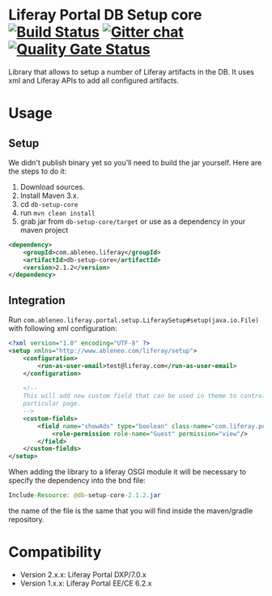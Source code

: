 # Liferay Portal DB Setup core [![Build Status](https://travis-ci.org/ableneo/liferay-db-setup-core.svg?branch=master)](https://travis-ci.org/ableneo/liferay-db-setup-core) [![Gitter chat](https://badges.gitter.im/ableneo/liferay-db-setup-core.png)](https://gitter.im/ableneo/liferay-db-setup-core) [![Quality Gate Status](https://sonarcloud.io/api/project_badges/measure?project=liferay-db-setup-core-2_x&metric=alert_status)](https://sonarcloud.io/dashboard?id=liferay-db-setup-core-2_x)
Library that allows to setup a number of Liferay artifacts in the DB. It uses xml and Liferay APIs to add all configured artifacts.

# Usage
## Setup
We didn't publish binary yet so you'll need to build the jar yourself. Here are the steps to do it:

1. Download sources.
1. Install Maven 3.x.
1. cd <code>db-setup-core</code>
1. run <code>mvn clean install</code>
1. grab jar from <code>db-setup-core/target</code> or use as a dependency in your maven project
```xml
<dependency>
    <groupId>com.ableneo.liferay</groupId>
    <artifactId>db-setup-core</artifactId>
    <version>2.1.2</version>
</dependency>
```

## Integration
Run <code>com.ableneo.liferay.portal.setup.LiferaySetup#setup(java.io.File)</code> with following xml configuration:
```xml
<?xml version="1.0" encoding="UTF-8" ?>
<setup xmlns="http://www.ableneo.com/liferay/setup">
    <configuration>
        <run-as-user-email>test@liferay.com</run-as-user-email>
    </configuration>
 
    <!--
    This will add new custom field that can be used in theme to control if ads should display on
    particular page.
    -->
    <custom-fields>
        <field name="showAds" type="boolean" class-name="com.liferay.portal.model.Layout">
            <role-permission role-name="Guest" permission="view"/>
        </field>
    </custom-fields>
</setup>
```
When adding the library to a liferay OSGI module it will be necessary to specify the dependency into the bnd file:
```java
Include-Resource: @db-setup-core-2.1.2.jar
```
the name of the file is the same that you will find inside the maven/gradle repository.

# Compatibility
* Version 2.x.x: Liferay Portal DXP/7.0.x
* Version 1.x.x: Liferay Portal EE/CE 6.2.x

